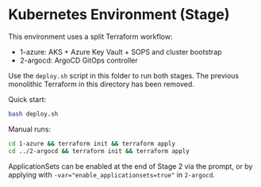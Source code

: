 # Kubernetes Environment (Stage)

This environment uses a split Terraform workflow:

- 1-azure: AKS + Azure Key Vault + SOPS and cluster bootstrap
- 2-argocd: ArgoCD GitOps controller

Use the `deploy.sh` script in this folder to run both stages. The previous monolithic Terraform in this directory has been removed.

Quick start:

```bash
bash deploy.sh
```

Manual runs:

```bash
cd 1-azure && terraform init && terraform apply
cd ../2-argocd && terraform init && terraform apply
```

ApplicationSets can be enabled at the end of Stage 2 via the prompt, or by applying with `-var="enable_applicationsets=true"` in `2-argocd`.

